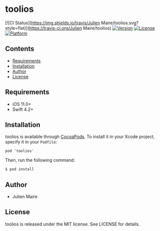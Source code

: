 # toolios

[![CI Status](https://img.shields.io/travis/Julien Maire/toolios.svg?style=flat)](https://travis-ci.org/Julien Maire/toolios)
[![Version](https://img.shields.io/cocoapods/v/toolios.svg?style=flat)](https://cocoapods.org/pods/toolios)
[![License](https://img.shields.io/cocoapods/l/toolios.svg?style=flat)](https://cocoapods.org/pods/toolios)
[![Platform](https://img.shields.io/cocoapods/p/toolios.svg?style=flat)](https://cocoapods.org/pods/toolios)

## Contents

- [Requirements](#requirements)
- [Installation](#installation)
- [Author](#author)
- [License](#license)

## Requirements

- iOS 11.0+
- Swift 4.2+

## Installation

toolios is available through [CocoaPods](https://cocoapods.org).
To install it in your Xcode project, specify it in your `Podfile`:

```
pod 'toolios'
```

Then, run the following command:

```bash
$ pod install
```

## Author

- Julien Maire

## License

toolios is released under the MIT license. See LICENSE for details.
